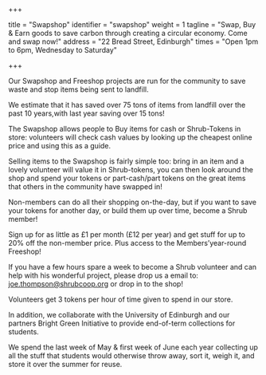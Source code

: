 +++

title = "Swapshop"
identifier = "swapshop"
weight = 1
tagline = "Swap, Buy & Earn goods to save carbon through creating a circular economy. Come and swap now!"
address = "22 Bread Street, Edinburgh"
times = "Open 1pm to 6pm, Wednesday to Saturday"

+++

Our Swapshop and Freeshop projects are run for the community to save waste and stop items being sent to landfill.

We estimate that it has saved over 75 tons of items from landfill over the past 10 years,with last year saving over 15 tons!

The Swapshop allows people to Buy items for cash or Shrub-Tokens in store: volunteers will check cash values by looking up the cheapest online price and using this as a guide.

Selling items to the Swapshop is fairly simple too: bring in an item and a lovely volunteer will value it in Shrub-tokens, you can then look around the shop and spend your tokens or part-cash/part tokens on the great items that others in the community have swapped in! 

Non-members can do all their shopping on-the-day, but if you want to save your tokens for another day, or build them up over time, become a Shrub member! 

Sign up for as little as £1 per month (£12 per year) and get stuff for up to 20% off the non-member price. Plus access to the Members’year-round Freeshop!

If you have a few hours spare a week to become a Shrub volunteer and can help with his wonderful project, please drop us a email to: joe.thompson@shrubcoop.org or drop in to the shop!


Volunteers get 3 tokens per hour of time given to spend in our store.

In  addition, we collaborate with the University of Edinburgh and our partners Bright Green Initiative to provide end-of-term collections for students. 

We spend the last week of May & first week of June each year collecting up all the stuff that students would otherwise throw away, sort it, weigh it, and store it over the summer for reuse.
